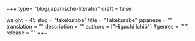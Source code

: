 +++
type= "blog/japanische-literatur"
draft = false

weight = 45
slug = "takekurabe"
title = "Takekurabe"
japanese = ""
translation = ""
description = ""
authors = ["Higuchi Ichiō"]
#genres = [""]
release = ""
+++

